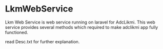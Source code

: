 # LkmWebService
Lkm Web Service is web service running on laravel for AdcLikmi. This web service provides several methods which required to make adclikmi app fully functioned.


read Desc.txt for further explanation.
